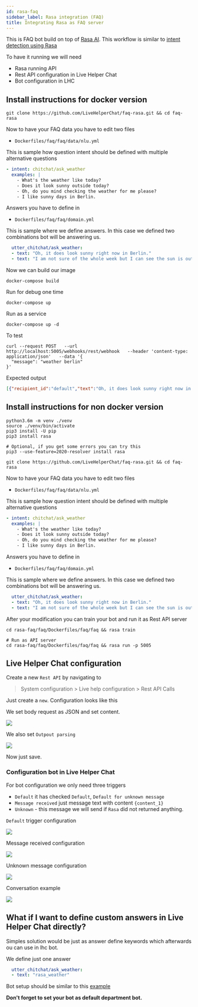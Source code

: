 ```yaml
---
id: rasa-faq
sidebar_label: Rasa integration (FAQ)
title: Integrating Rasa as FAQ server
---
```


This is FAQ bot build on top of [Rasa AI](https://rasa.com). This workflow is similar to [intent detection using Rasa](bot/rasa-integration-intent.md)

To have it running we will need

* Rasa running API
* Rest API configuration in Live Helper Chat
* Bot configuration in LHC

## Install instructions for docker version

```shell
git clone https://github.com/LiveHelperChat/faq-rasa.git && cd faq-rasa
```

Now to have your FAQ data you have to edit two files

* `Dockerfiles/faq/faq/data/nlu.yml`

This is sample how question intent should be defined with multiple alternative questions

```yaml
- intent: chitchat/ask_weather
  examples: |
    - What's the weather like today?
    - Does it look sunny outside today?
    - Oh, do you mind checking the weather for me please?
    - I like sunny days in Berlin.
```

Answers you have to define in

* `Dockerfiles/faq/faq/domain.yml`

This is sample where we define answers. In this case we defined two combinations bot will be answering us.

```yaml
  utter_chitchat/ask_weather:
  - text: "Oh, it does look sunny right now in Berlin."
  - text: "I am not sure of the whole week but I can see the sun is out today."
```

Now we can build our image

```shell
docker-compose build
```

Run for debug one time
```
docker-compose up
```

Run as a service

```
docker-compose up -d
```

To test
```shell
curl --request POST   --url http://localhost:5005/webhooks/rest/webhook   --header 'content-type: application/json'   --data '{
  "message": "weather berlin"
}'
```

Expected output

```json
[{"recipient_id":"default","text":"Oh, it does look sunny right now in Berlin."}]
```

## Install instructions for non docker version

```shell
python3.6m -m venv ./venv
source ./venv/bin/activate
pip3 install -U pip
pip3 install rasa

# Optional, if you get some errors you can try this
pip3 --use-feature=2020-resolver install rasa

git clone https://github.com/LiveHelperChat/faq-rasa.git && cd faq-rasa
```

Now to have your FAQ data you have to edit two files

* `Dockerfiles/faq/faq/data/nlu.yml`

This is sample how question intent should be defined with multiple alternative questions

```yaml
- intent: chitchat/ask_weather
  examples: |
    - What's the weather like today?
    - Does it look sunny outside today?
    - Oh, do you mind checking the weather for me please?
    - I like sunny days in Berlin.
```

Answers you have to define in

* `Dockerfiles/faq/faq/domain.yml`

This is sample where we define answers. In this case we defined two combinations bot will be answering us.

```yaml
  utter_chitchat/ask_weather:
  - text: "Oh, it does look sunny right now in Berlin."
  - text: "I am not sure of the whole week but I can see the sun is out today."
```

After your modification you can train your bot and run it as Rest API server

```shell
cd rasa-faq/faq/Dockerfiles/faq/faq && rasa train

# Run as API server
cd rasa-faq/faq/Dockerfiles/faq/faq && rasa run -p 5005
```

## Live Helper Chat configuration

Create a new `Rest API` by navigating to

> System configuration > Live help configuration > Rest API Calls

Just create a `new`. Configuration looks like this

We set body request as JSON and set content.

![](/img/bot/rasa-faq.png)

We also set `Outpout parsing`

![](/img/bot/rasa-faq-outputparsing.png)

Now just save.

### Configuration bot in Live Helper Chat

For bot configuration we only need three triggers

* `Default` it has checked `Default`, `Default for unknown message`
* `Message received` just message text with content `{content_1}`
* `Unknown` - this message we will send if `Rasa` did not returned anything.

`Default` trigger configuration

![](/img/bot/rasa-faq-default.png)

Message received configuration

![](/img/bot/rasa-message-received.png)

Unknown message configuration

![](/img/bot/rasa-unknown.png)

Conversation example

![](/img/bot/rasa-faq-example.png)

## What if I want to define custom answers in Live Helper Chat directly?

Simples solution would be just as answer define keywords which afterwards ou can use in lhc bot.

We define just one answer

```yaml
  utter_chitchat/ask_weather:
  - text: "rasa_weather"
```

Bot setup should be similar to this [example](bot/rasa-integration-intent.md#configuration-bot-in-live-helper-chat)

**Don't forget to set your bot as default department bot.**